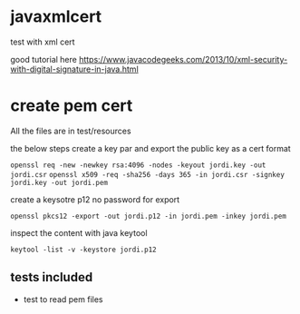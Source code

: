 # javaxmlcert
test with xml cert

good tutorial here https://www.javacodegeeks.com/2013/10/xml-security-with-digital-signature-in-java.html

# create pem cert

All the files are in test/resources

the below steps create a key par and export the public key as a cert format

`openssl req -new -newkey rsa:4096 -nodes -keyout jordi.key -out jordi.csr`
`openssl x509 -req -sha256 -days 365 -in jordi.csr -signkey jordi.key -out jordi.pem`

create a keysotre p12 no password for export

`openssl pkcs12 -export -out jordi.p12 -in jordi.pem -inkey jordi.pem`

inspect the content with java keytool

`keytool -list -v -keystore jordi.p12`

## tests included

* test to read pem files
